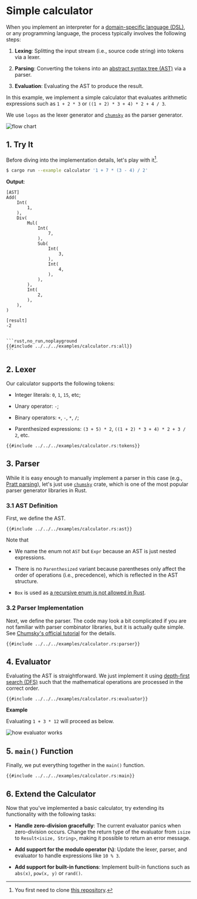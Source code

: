 # Simple calculator

When you implement an interpreter for a [domain-specific language (DSL)](https://en.wikipedia.org/wiki/Domain-specific_language), or any programming language, the process typically involves the following steps:

1. **Lexing**: Splitting the input stream (i.e., source code string) into tokens via a lexer.

2. **Parsing**: Converting the tokens into an [abstract syntax tree (AST)](https://en.wikipedia.org/wiki/Abstract_syntax_tree) via a parser.

3. **Evaluation**: Evaluating the AST to produce the result.

In this example, we implement a simple calculator that evaluates arithmetic expressions such as `1 + 2 * 3` or `((1 + 2) * 3 + 4) * 2 + 4 / 3`.

We use `logos` as the lexer generator and [`chumsky`](https://github.com/zesterer/chumsky) as the parser generator.

![flow chart](/assets/calculator_example_flow.png)

## 1. Try It

Before diving into the implementation details, let's play with it[^1].

```bash
$ cargo run --example calculator '1 + 7 * (3 - 4) / 2'
```

[^1]: You first need to clone [this repository](https://github.com/maciejhirsz/logos).

**Output**:

```
[AST]
Add(
    Int(
        1,
    ),
    Div(
        Mul(
            Int(
                7,
            ),
            Sub(
                Int(
                    3,
                ),
                Int(
                    4,
                ),
            ),
        ),
        Int(
            2,
        ),
    ),
)

[result]
-2
```

~~~admonish note title="Full Code" collapsible=true

```rust,no_run,noplayground
{{#include ../../../examples/calculator.rs:all}}
```

~~~

## 2. Lexer

Our calculator supports the following tokens:

- Integer literals: `0`, `1`, `15`, etc;

- Unary operator: `-`;

- Binary operators: `+`, `-`, `*`, `/`;

- Parenthesized expressions: `(3 + 5) * 2`, `((1 + 2) * 3 + 4) * 2 + 3 / 2`, etc.

```rust,no_run,noplayground
{{#include ../../../examples/calculator.rs:tokens}}
```

## 3. Parser

While it is easy enough to manually implement a parser in this case (e.g., [Pratt parsing](https://en.wikipedia.org/wiki/Operator-precedence_parser#Pratt_parsing)), let's just use [`chumsky`](https://github.com/zesterer/chumsky) crate, which is one of the most popular parser generator libraries in Rust.

### 3.1 AST Definition

First, we define the AST.

```rust,no_run,noplayground
{{#include ../../../examples/calculator.rs:ast}}
```

Note that

- We name the enum not `AST` but `Expr` because an AST is just nested expressions.

- There is no `Parenthesized` variant because parentheses only affect the order of operations (i.e., precedence), which is reflected in the AST structure.

- `Box` is used as [a recursive enum is not allowed in Rust](https://stackoverflow.com/questions/25296195/why-are-recursive-struct-types-illegal-in-rust).

### 3.2 Parser Implementation

Next, we define the parser. The code may look a bit complicated if you are not familiar with parser combinator libraries, but it is actually quite simple. See [Chumsky's official tutorial](https://github.com/zesterer/chumsky/blob/main/tutorial.md) for the details.

```rust,no_run,noplayground
{{#include ../../../examples/calculator.rs:parser}}
```

## 4. Evaluator

Evaluating the AST is straightforward. We just implement it using [depth-first search (DFS)](https://en.wikipedia.org/wiki/Depth-first_search) such that the mathematical operations are processed in the correct order.

```rust,no_run,noplayground
{{#include ../../../examples/calculator.rs:evaluator}}
```

**Example**

Evaluating `1 + 3 * 12` will proceed as below.

![how evaluator works](/assets/calculator_example_how_evaluator_works.png)

## 5. `main()` Function

Finally, we put everything together in the `main()` function.

```rust,no_run,noplayground
{{#include ../../../examples/calculator.rs:main}}
```

## 6. Extend the Calculator

Now that you've implemented a basic calculator, try extending its functionality with the following tasks:

- **Handle zero-division gracefully**: The current evaluator panics when zero-division occurs. Change the return type of the evaluator from `isize` to `Result<isize, String>`, making it possible to return an error message.

- **Add support for the modulo operator (`%`)**: Update the lexer, parser, and evaluator to handle expressions like `10 % 3`.

- **Add support for built-in functions**: Implement built-in functions such as `abs(x)`, `pow(x, y)` or `rand()`.
